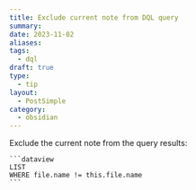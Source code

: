 ```yaml
---
title: Exclude current note from DQL query
summary:
date: 2023-11-02
aliases:
tags:
  - dql
draft: true
type:
  - tip
layout:
  - PostSimple
category:
  - obsidian
---
```


<Callout text="For Obsidian users using Dataview" />

Exclude the current note from the query results:

````
```dataview
LIST
WHERE file.name != this.file.name
```
````
